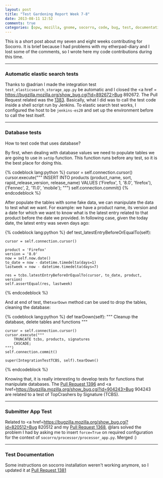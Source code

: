 ```yaml
---
layout: post
title: "Test Gardening Report Week 7-8"
date: 2013-08-11 12:52
comments: true
categories: [opw, mozilla, gnome, socorro, code, bug, test, documentation]
---
```


This is a short post about my seven and eight weeks contributing for Socorro. It is brief because I had problems with my etherpad-diary and I lost some of the comments, so I wrote here my code contributions during this time.

***

### Automatic elastic search tests

Thanks to @adrian I made the integration test `test_elasticsearch_storage_app.py` be automatic and I closed the <a href = https://bugzilla.mozilla.org/show_bug.cgi?id=892672>Bug 892672</a>. The Pull Request related was the <a href=https://github.com/mozilla/socorro/pull/1383>1383</a>. Basically, what I did was to call the test code inside a shell script run by Jenkins. To elastic search test works, I configured the host to be `jenkins-es20` and set up the environment before to call the test itself.

<!-- more -->

***

### Database tests

How to test code that uses database?

By first, when dealing with database values we need to populate tables we are going to use in `setUp` function. This function runs before any test, so it is the best place for doing this.

{% codeblock lang:python %}
cursor = self.connection.cursor() 
cursor.execute("""
    INSERT INTO products
    (product_name, sort, rapid_release_version, release_name)
    VALUES
    ('Firefox', 1, '8.0', 'firefox'),
    ('Fennec', 2, '11.0', 'mobile');
""")
self.connection.commit() 
{% endcodeblock %}

After populate the tables with some fake data, we can manipulate the data to test what we want. For example: we have a product name, its version and a date for which we want to know what is the latest entry related to that product before the date we provided. In following case, given the today date, the latest entry was seven days ago:

{% codeblock lang:python %}
def test_latestEntryBeforeOrEqualTo(self):

    cursor = self.connection.cursor()

    product = 'Firefox'
    version = '8.0'
    now = self.now.date()
    to_date = now - datetime.timedelta(days=1)
    lastweek = now - datetime.timedelta(days=7)

    res = tcbs.latestEntryBeforeOrEqualTo(cursor, to_date, product, version)
    self.assertEqual(res, lastweek)
{% endcodeblock %}

And at end of test, the`tearDown` method can be used to drop the tables, cleaning the database:

{% codeblock lang:python %}
def tearDown(self):
    """ Cleanup the database, delete tables and functions """

    cursor = self.connection.cursor()
    cursor.execute("""
        TRUNCATE tcbs, products, signatures
        CASCADE;
    """)
    self.connection.commit()

    super(IntegrationTestTCBS, self).tearDown() 
{% endcodeblock %}

Knowing that, it is really interesting to develop tests for functions that manipulate databases. The <a href=https://github.com/mozilla/socorro/pull/1396>Pull Request 1396</a> and <a href=https://bugzilla.mozilla.org/show_bug.cgi?id=904243>Bug 904243</a> are related to a test of TopCrashers by Signature (TCBS).

***

### Submitter App Test

Related to <a href=https://bugzilla.mozilla.org/show_bug.cgi?id=820512>Bug 820512</a> and my <a href=https://github.com/mozilla/socorro/pull/1368>Pull Request 1368</a>, @lars solved the problem I had by asking me to insert `force=True` on required configuration for the context of `socorro/processor/processor_app.py`. Merged :)

***

### Test Documentation

Some instructions on socorro installation weren't working anymore, so I updated it at <a href=https://github.com/mozilla/socorro/pull/1381>Pull Request 1381</a> 
